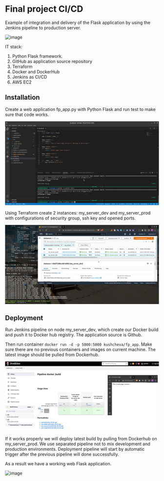 
# Final project CI/CD

Example of integration and delivery of the Flask application by using the Jenkins pipeline to production server. 

![image](https://user-images.githubusercontent.com/96500223/219481001-60e4f7ea-7bf7-46c4-a67e-18bc68856f3e.png)


IT stack:

1. Python Flask framework.
2. GitHub as application source repository
3. Terraform
4. Docker and DockerHub
5. Jenkins as CI/CD
6. AWS EC2




## Installation

Create a web application fp_app.py with Python Flask and run test to make sure that code works.

![App Screenshot](https://github.com/kushcheva/EPAM_DevOps_Autumn-2022_Final_Project/blob/main/screenshots/1.png?raw=true)

Using Terraform create 2 instances: my_server_dev and my_server_prod with configurations of security group, ssh key and opened ports.

![App Screenshot](https://github.com/kushcheva/EPAM_DevOps_Autumn-2022_Final_Project/blob/main/screenshots/2.png?raw=true)

## Deployment

Run Jenkins pipeline on node my_server_dev, which create our Docker build and push it to Docker hub registry. The application source is Github. 

Then run container `docker run -d -p 5000:5000 kushcheva/fp_app`. Make sure there are no previous containers and images on current machine. The latest image should be pulled from Dockerhub.


![App Screenshot](https://github.com/kushcheva/EPAM_DevOps_Autumn-2022_Final_Project/blob/main/screenshots/3.png?raw=true)


If it works properly we will deploy latest build by pulling from Dockerhub on my_server_prod. We use separated pipeline not to mix development and production environments. Deployment pipeline will start by automatic trigger after the previous pipeline will done successfully.

As a result we have a working web Flask application.

![image](https://user-images.githubusercontent.com/96500223/221712577-4b72999c-e32c-4738-ae27-4e79cd0cfd36.png)

